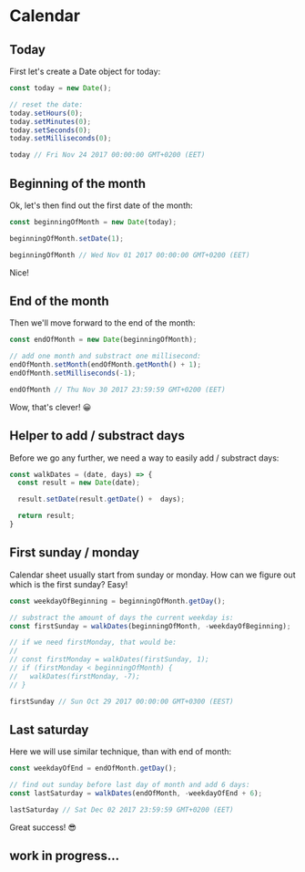 # Calendar

## Today

First let's create a Date object for today:
```js
const today = new Date();

// reset the date:
today.setHours(0);
today.setMinutes(0);
today.setSeconds(0);
today.setMilliseconds(0);

today // Fri Nov 24 2017 00:00:00 GMT+0200 (EET)
```

## Beginning of the month

Ok, let's then find out the first date of the month:

```js
const beginningOfMonth = new Date(today);

beginningOfMonth.setDate(1);

beginningOfMonth // Wed Nov 01 2017 00:00:00 GMT+0200 (EET)
```

Nice!

## End of the month

Then we'll move forward to the end of the month:

```js
const endOfMonth = new Date(beginningOfMonth);

// add one month and substract one millisecond:
endOfMonth.setMonth(endOfMonth.getMonth() + 1);
endOfMonth.setMilliseconds(-1);

endOfMonth // Thu Nov 30 2017 23:59:59 GMT+0200 (EET)
```

Wow, that's clever! 😀

## Helper to add / substract days
Before we go any further, we need a way to easily add / substract days:
```js
const walkDates = (date, days) => {
  const result = new Date(date);

  result.setDate(result.getDate() +  days);

  return result;
}
```

## First sunday / monday
Calendar sheet usually start from sunday or monday. How can we figure out which is the first sunday? Easy!

```js
const weekdayOfBeginning = beginningOfMonth.getDay();

// substract the amount of days the current weekday is:
const firstSunday = walkDates(beginningOfMonth, -weekdayOfBeginning);

// if we need firstMonday, that would be:
//
// const firstMonday = walkDates(firstSunday, 1);
// if (firstMonday < beginningOfMonth) {
//   walkDates(firstMonday, -7);
// }

firstSunday // Sun Oct 29 2017 00:00:00 GMT+0300 (EEST)
```

## Last saturday
Here we will use similar technique, than with end of month:

```js
const weekdayOfEnd = endOfMonth.getDay();

// find out sunday before last day of month and add 6 days:
const lastSaturday = walkDates(endOfMonth, -weekdayOfEnd + 6);

lastSaturday // Sat Dec 02 2017 23:59:59 GMT+0200 (EET)
```

Great success! 😎

## work in progress...
